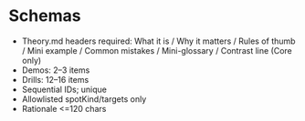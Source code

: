 # Schemas
- Theory.md headers required: What it is / Why it matters / Rules of thumb / Mini example / Common mistakes / Mini-glossary / Contrast line (Core only)
- Demos: 2–3 items
- Drills: 12–16 items
- Sequential IDs; unique
- Allowlisted spotKind/targets only
- Rationale <=120 chars
